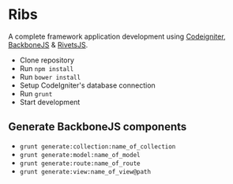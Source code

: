 # Ribs

A complete framework application development using [Codeigniter](https://codeigniter.com/), [BackboneJS](http://backbonejs.org/) & [RivetsJS](http://rivetsjs.com/).

* Clone repository
* Run ```npm install```
* Run ```bower install```
* Setup CodeIgniter's database connection
* Run ```grunt```
* Start development


## Generate BackboneJS components

* ```grunt generate:collection:name_of_collection```
* ```grunt generate:model:name_of_model```
* ```grunt generate:route:name_of_route```
* ```grunt generate:view:name_of_view@path```
